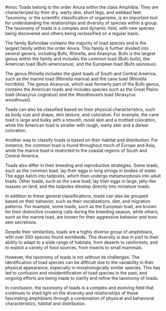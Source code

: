 #misc
Toads belong to the order Anura within the class Amphibia. They are characterized by their dry, warty skin, short legs, and webbed feet. Taxonomy, or the scientific classification of organisms, is an important tool for understanding the relationships and diversity of species within a group. The taxonomy of toads is a complex and dynamic field, with new species being discovered and others being reclassified on a regular basis.

The family Bufonidae contains the majority of toad species and is the largest family within the order Anura. This family is further divided into several genera, including Bufo, Rhinella, and Anaxyrus. Bufo is the largest genus within the family and includes the common toad (Bufo bufo), the American toad (Bufo americanus), and the European toad (Bufo spinosus).

The genus Rhinella includes the giant toads of South and Central America, such as the marine toad (Rhinella marina) and the cane toad (Rhinella horribilis). The genus Anaxyrus, which was formerly part of the Bufo genus, contains the American toads and includes species such as the Great Plains toad (Anaxyrus cognatus) and the Woodhouse’s toad (Anaxyrus woodhousii).

Toads can also be classified based on their physical characteristics, such as body size and shape, skin texture, and coloration. For example, the cane toad is large and bulky with a smooth, moist skin and a mottled coloration, while the American toad is smaller with rough, warty skin and a darker coloration.

Another way to classify toads is based on their habitat and distribution. For instance, the common toad is found throughout much of Europe and Asia, while the marine toad is restricted to the coastal regions of South and Central America.

Toads also differ in their breeding and reproductive strategies. Some toads, such as the common toad, lay their eggs in long strings in bodies of water. The eggs hatch into tadpoles, which then undergo metamorphosis into adult toads. Other toads, such as the cane toad, lay their eggs in large, jelly-like masses on land, and the tadpoles develop directly into miniature toads.

In addition to these general classifications, toads can also be grouped based on their behavior, such as their vocalizations, diet, and migration patterns. For example, some toads, such as the European toad, are known for their distinctive croaking calls during the breeding season, while others, such as the marine toad, are known for their aggressive behavior and toxic skin secretions.

Despite their similarities, toads are a highly diverse group of amphibians, with over 500 species found worldwide. This diversity is due in part to their ability to adapt to a wide range of habitats, from deserts to rainforests, and to exploit a variety of food sources, from insects to small mammals.

However, the taxonomy of toads is not without its challenges. The identification of toad species can be difficult due to the variability in their physical appearance, especially in morphologically similar species. This has led to confusion and misidentification of toad species in the past, and ongoing efforts are being made to clarify and refine the taxonomy of toads.

In conclusion, the taxonomy of toads is a complex and evolving field that continues to shed light on the diversity and relationships of these fascinating amphibians through a combination of physical and behavioral characteristics, habitat and distribution.
